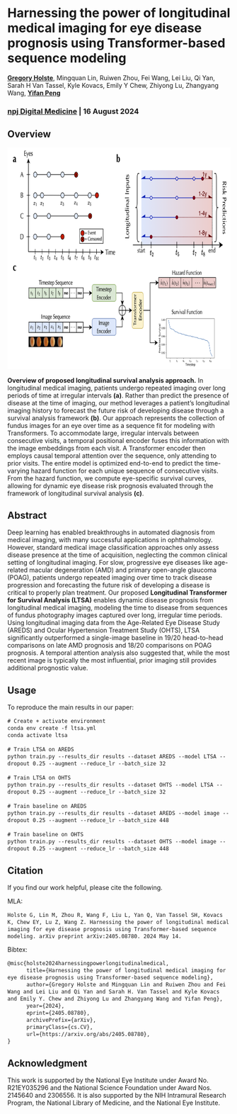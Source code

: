 # Harnessing the power of longitudinal medical imaging for eye disease prognosis using Transformer-based sequence modeling

[**Gregory Holste**](https://gholste.me), Mingquan Lin, Ruiwen Zhou, Fei Wang, Lei Liu, Qi Yan, Sarah H Van Tassel, Kyle Kovacs, Emily Y Chew, Zhiyong Lu, Zhangyang Wang, [**Yifan Peng**](https://penglab.weill.cornell.edu/team/yifan-peng)

### [npj Digital Medicine](https://www.nature.com/articles/s41746-024-01207-4) | 16 August 2024

## Overview

<p align=center>
    <img src=figs/Fig2.png height=500>
</p>

**Overview of proposed longitudinal survival analysis approach.** In longitudinal medical imaging, patients undergo repeated imaging over long periods of time at irregular intervals **(a)**. Rather than predict the presence of disease at the time of imaging, our method leverages a patient’s longitudinal imaging history to forecast the future risk of developing disease through a survival analysis framework **(b)**. Our approach represents the collection of fundus images for an eye over time as a sequence fit for modeling with Transformers. To accommodate large, irregular intervals between consecutive visits, a temporal positional encoder fuses this information with the image embeddings from each visit. A Transformer encoder then employs causal temporal attention over the sequence, only attending to prior visits. The entire model is optimized end-to-end to predict the time-varying hazard function for each unique sequence of consecutive visits. From the hazard function, we compute eye-specific survival curves, allowing for dynamic eye disease risk prognosis evaluated through the framework of longitudinal survival analysis **(c)**.

## Abstract

Deep learning has enabled breakthroughs in automated diagnosis from medical imaging, with many successful applications in ophthalmology. However, standard medical image classification approaches only assess disease presence at the time of acquisition, neglecting the common clinical setting of longitudinal imaging. For slow, progressive eye diseases like age-related macular degeneration (AMD) and primary open-angle glaucoma (POAG), patients undergo repeated imaging over time to track disease progression and forecasting the future risk of developing a disease is critical to properly plan treatment. Our proposed **Longitudinal Transformer for Survival Analysis (LTSA)** enables dynamic disease prognosis from longitudinal medical imaging, modeling the time to disease from sequences of fundus photography images captured over long, irregular time periods. Using longitudinal imaging data from the Age-Related Eye Disease Study (AREDS) and Ocular Hypertension Treatment Study (OHTS), LTSA significantly outperformed a single-image baseline in 19/20 head-to-head comparisons on late AMD prognosis and 18/20 comparisons on POAG prognosis. A temporal attention analysis also suggested that, while the most recent image is typically the most influential, prior imaging still provides additional prognostic value.

## Usage

To reproduce the main results in our paper:
```
# Create + activate environment
conda env create -f ltsa.yml
conda activate ltsa

# Train LTSA on AREDS
python train.py --results_dir results --dataset AREDS --model LTSA --dropout 0.25 --augment --reduce_lr --batch_size 32

# Train LTSA on OHTS
python train.py --results_dir results --dataset OHTS --model LTSA --dropout 0.25 --augment --reduce_lr --batch_size 32

# Train baseline on AREDS
python train.py --results_dir results --dataset AREDS --model image --dropout 0.25 --augment --reduce_lr --batch_size 448

# Train baseline on OHTS
python train.py --results_dir results --dataset OHTS --model image --dropout 0.25 --augment --reduce_lr --batch_size 448
```

## Citation

If you find our work helpful, please cite the following.

MLA:
```
Holste G, Lin M, Zhou R, Wang F, Liu L, Yan Q, Van Tassel SH, Kovacs K, Chew EY, Lu Z, Wang Z. Harnessing the power of longitudinal medical imaging for eye disease prognosis using Transformer-based sequence modeling. arXiv preprint arXiv:2405.08780. 2024 May 14.
```

Bibtex:
```
@misc{holste2024harnessingpowerlongitudinalmedical,
      title={Harnessing the power of longitudinal medical imaging for eye disease prognosis using Transformer-based sequence modeling}, 
      author={Gregory Holste and Mingquan Lin and Ruiwen Zhou and Fei Wang and Lei Liu and Qi Yan and Sarah H. Van Tassel and Kyle Kovacs and Emily Y. Chew and Zhiyong Lu and Zhangyang Wang and Yifan Peng},
      year={2024},
      eprint={2405.08780},
      archivePrefix={arXiv},
      primaryClass={cs.CV},
      url={https://arxiv.org/abs/2405.08780}, 
}
```

## Acknowledgment

This work is supported by the National Eye Institute under Award No. R21EY035296 and the National Science Foundation under Award Nos. 2145640 and 2306556. It is also supported by the NIH Intramural Research Program, the National Library of Medicine, and the National Eye Institute.


